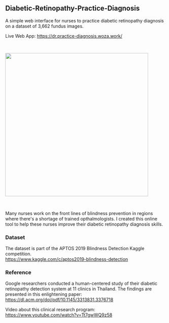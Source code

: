 ## Diabetic-Retinopathy-Practice-Diagnosis
A simple web interface for nurses to practice diabetic retinopathy diagnosis on a dataset of 3,662 fundus images.

Live Web App: https://dr.practice-diagnosis.woza.work/

<br>

<img src="http://dr.practice-diagnosis.woza.work/assets/dr-app-pic.png" width="450"></img>

<br>

Many nurses work on the front lines of blindness prevention in regions where there's a shortage of trained opthalmologists. I created this online tool to help these nurses improve their diabetic retinopathy diagnosis skills.

### Dataset

The dataset is part of the APTOS 2019 Blindness Detection Kaggle competition.<br>
https://www.kaggle.com/c/aptos2019-blindness-detection


### Reference

Google researchers conducted a human-centered study of their diabetic retinopathy detection system at 11 clinics in Thailand. The findings are presented in this enlightening paper:<br>
https://dl.acm.org/doi/pdf/10.1145/3313831.3376718

Video about this clinical research program:<br>
https://www.youtube.com/watch?v=Tt7gwWQ9z58
